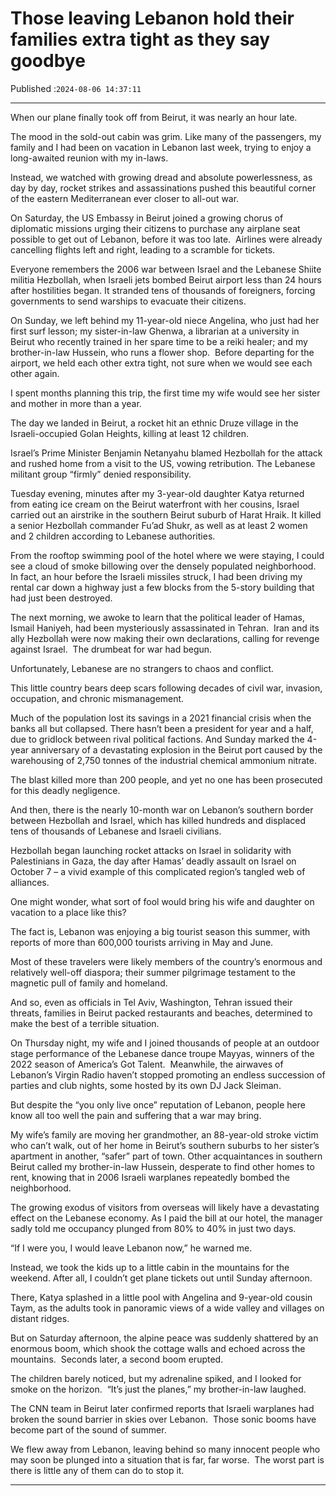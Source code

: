 # Those leaving Lebanon hold their families extra tight as they say goodbye

Published :`2024-08-06 14:37:11`

---

When our plane finally took off from Beirut, it was nearly an hour late.

The mood in the sold-out cabin was grim. Like many of the passengers, my family and I had been on vacation in Lebanon last week, trying to enjoy a long-awaited reunion with my in-laws.

Instead, we watched with growing dread and absolute powerlessness, as day by day, rocket strikes and assassinations pushed this beautiful corner of the eastern Mediterranean ever closer to all-out war.

On Saturday, the US Embassy in Beirut joined a growing chorus of diplomatic missions urging their citizens to purchase any airplane seat possible to get out of Lebanon, before it was too late.  Airlines were already cancelling flights left and right, leading to a scramble for tickets.

Everyone remembers the 2006 war between Israel and the Lebanese Shiite militia Hezbollah, when Israeli jets bombed Beirut airport less than 24 hours after hostilities began. It stranded tens of thousands of foreigners, forcing governments to send warships to evacuate their citizens.

On Sunday, we left behind my 11-year-old niece Angelina, who just had her first surf lesson; my sister-in-law Ghenwa, a librarian at a university in Beirut who recently trained in her spare time to be a reiki healer; and my brother-in-law Hussein, who runs a flower shop.  Before departing for the airport, we held each other extra tight, not sure when we would see each other again.

I spent months planning this trip, the first time my wife would see her sister and mother in more than a year.

The day we landed in Beirut, a rocket hit an ethnic Druze village in the Israeli-occupied Golan Heights, killing at least 12 children.

Israel’s Prime Minister Benjamin Netanyahu blamed Hezbollah for the attack and rushed home from a visit to the US, vowing retribution. The Lebanese militant group “firmly” denied responsibility.

Tuesday evening, minutes after my 3-year-old daughter Katya returned from eating ice cream on the Beirut waterfront with her cousins, Israel carried out an airstrike in the southern Beirut suburb of Harat Hraik. It killed a senior Hezbollah commander Fu’ad Shukr, as well as at least 2 women and 2 children according to Lebanese authorities.

From the rooftop swimming pool of the hotel where we were staying, I could see a cloud of smoke billowing over the densely populated neighborhood.  In fact, an hour before the Israeli missiles struck, I had been driving my rental car down a highway just a few blocks from the 5-story building that had just been destroyed.

The next morning, we awoke to learn that the political leader of Hamas, Ismail Haniyeh, had been mysteriously assassinated in Tehran.  Iran and its ally Hezbollah were now making their own declarations, calling for revenge against Israel.  The drumbeat for war had begun.

Unfortunately, Lebanese are no strangers to chaos and conflict.

This little country bears deep scars following decades of civil war, invasion, occupation, and chronic mismanagement.

Much of the population lost its savings in a 2021 financial crisis when the banks all but collapsed. There hasn’t been a president for year and a half, due to gridlock between rival political factions. And Sunday marked the 4-year anniversary of a devastating explosion in the Beirut port caused by the warehousing of 2,750 tonnes of the industrial chemical ammonium nitrate.

The blast killed more than 200 people, and yet no one has been prosecuted for this deadly negligence.

And then, there is the nearly 10-month war on Lebanon’s southern border between Hezbollah and Israel, which has killed hundreds and displaced tens of thousands of Lebanese and Israeli civilians.

Hezbollah began launching rocket attacks on Israel in solidarity with Palestinians in Gaza, the day after Hamas’ deadly assault on Israel on October 7 – a vivid example of this complicated region’s tangled web of alliances.

One might wonder, what sort of fool would bring his wife and daughter on vacation to a place like this?

The fact is, Lebanon was enjoying a big tourist season this summer, with reports of more than 600,000 tourists arriving in May and June.

Most of these travelers were likely members of the country’s enormous and relatively well-off diaspora; their summer pilgrimage testament to the magnetic pull of family and homeland.

And so, even as officials in Tel Aviv, Washington, Tehran issued their threats, families in Beirut packed restaurants and beaches, determined to make the best of a terrible situation.

On Thursday night, my wife and I joined thousands of people at an outdoor stage performance of the Lebanese dance troupe Mayyas, winners of the 2022 season of America’s Got Talent.  Meanwhile, the airwaves of Lebanon’s Virgin Radio haven’t stopped promoting an endless succession of parties and club nights, some hosted by its own DJ Jack Sleiman.

But despite the “you only live once” reputation of Lebanon, people here know all too well the pain and suffering that a war may bring.

My wife’s family are moving her grandmother, an 88-year-old stroke victim who can’t walk, out of her home in Beirut’s southern suburbs to her sister’s apartment in another, “safer” part of town. Other acquaintances in southern Beirut called my brother-in-law Hussein, desperate to find other homes to rent, knowing that in 2006 Israeli warplanes repeatedly bombed the neighborhood.

The growing exodus of visitors from overseas will likely have a devastating effect on the Lebanese economy. As I paid the bill at our hotel, the manager sadly told me occupancy plunged from 80% to 40% in just two days.

“If I were you, I would leave Lebanon now,” he warned me.

Instead, we took the kids up to a little cabin in the mountains for the weekend. After all, I couldn’t get plane tickets out until Sunday afternoon.

There, Katya splashed in a little pool with Angelina and 9-year-old cousin Taym, as the adults took in panoramic views of a wide valley and villages on distant ridges.

But on Saturday afternoon, the alpine peace was suddenly shattered by an enormous boom, which shook the cottage walls and echoed across the mountains.  Seconds later, a second boom erupted.

The children barely noticed, but my adrenaline spiked, and I looked for smoke on the horizon.  “It’s just the planes,” my brother-in-law laughed.

The CNN team in Beirut later confirmed reports that Israeli warplanes had broken the sound barrier in skies over Lebanon.  Those sonic booms have become part of the sound of summer.

We flew away from Lebanon, leaving behind so many innocent people who may soon be plunged into a situation that is far, far worse.  The worst part is there is little any of them can do to stop it.

---

